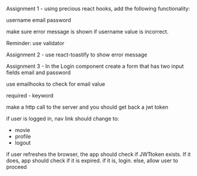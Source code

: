 Assignment 1 - using precious react hooks, add the following functionality:

username
email
password

make sure error message is shown if username value is incorrect.

Reminder: use validator

Assignment 2 - use react-toastify to show error message

Assignment 3 - In the Login component create a form that has two input fields email and password

use emailhooks to check for email value

required - keyword

make a http call to the server and you should get back a jwt token

if user is logged in, nav link should change to:
- movie
- profile
- logout

if user refreshes the browser, the app should check if JWTtoken exists. If it does, app should check if it is expired. if it is, login. else, allow user to proceed